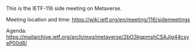 This is the IETF-116 side meeting on Metaverse.

Meeting location and time: https://wiki.ietf.org/en/meeting/116/sidemeetings

Agenda: https://mailarchive.ietf.org/arch/msg/metaverse/2bO3kgpmshCSAJjg44csyeP00d8/
